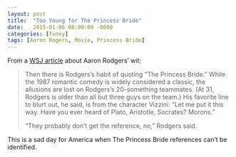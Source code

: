 ```yaml
---
layout: post
title:  "Too Young for The Princess Bride"
date:   2015-01-06 08:00:00 -0600
categories: [funny]
tags: [Aaron Rogers, Movie, Princess Bride]
---
```


From a [WSJ article](http://www.wsj.com/articles/aaron-rodgerss-hardest-catch-his-jokes-1420482041) about Aaron Rodgers’ wit:

> Then there is Rodgers’s habit of quoting “The Princess Bride.” While the 1987 romantic comedy is widely considered a classic, the allusions are lost on Rodgers’s 20-something teammates. (At 31, Rodgers is older than all but three guys on the team.) His favorite line to blurt out, he said, is from the character Vizzini: “Let me put it this way. Have you ever heard of Plato, Aristotle, Socrates? Morons.”
> 
> “They probably don’t get the reference, no,” Rodgers said.

This is a sad day for America when The Princess Bride references can’t be identified.
